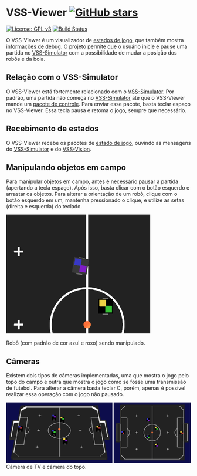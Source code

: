 # VSS-Viewer [![GitHub stars](https://img.shields.io/github/contributors/VSS-SDK/VSS-Viewer.svg?style=social&label=Contributors)](https://github.com/VSS-SDK/VSS-Viewer)

[![License: GPL v3](https://img.shields.io/badge/License-GPL%20v3-blue.svg)][gpl3]
[![Build Status](https://api.travis-ci.com/VSS-SDK/VSS-Viewer.svg?branch=master)][travis]

O VSS-Viewer é um visualizador de [estados de jogo](communication.md#estado), que também mostra
[informações de debug](communication.md#depuração). O projeto permite que o usuário inicie e pause uma partida
no [VSS-Simulator](vsssimulator.md) com a possibilidade de mudar a posição dos robôs e da bola.

## Relação com o VSS-Simulator
O VSS-Viewer está fortemente relacionado com o [VSS-Simulator](vsssimulator.md). Por padrão, uma partida
não começa no [VSS-Simulator](vsssimulator.md) até que o VSS-Viewer mande um [pacote de controle](communication.md#controle).
Para enviar esse pacote, basta teclar espaço no VSS-Viewer. Essa tecla pausa e retoma o jogo, sempre que necessário.

## Recebimento de estados
O VSS-Viewer recebe os pacotes de [estado de jogo](communication.md#estado), ouvindo as mensagens do
[VSS-Simulator](vsssimulator.md) e do [VSS-Vision](vssvision.md).

## Manipulando objetos em campo
Para manipular objetos em campo, antes é necessário pausar a partida (apertando a tecla espaço). Após isso,
basta clicar com o botão esquerdo e arrastar os objetos. Para alterar a orientação de um robô, clique com
o botão esquerdo em um, mantenha pressionado o clique, e utilize as setas (direita e esquerda) do teclado.

![viewer](https://raw.githubusercontent.com/VSS-SDK/assets/master/images/changing.png)

Robô (com padrão de cor azul e roxo) sendo manipulado.

## Câmeras
Existem dois tipos de câmeras implementadas, uma que mostra o jogo pelo topo do campo e outra que mostra
o jogo como se fosse uma transmissão de futebol. Para alterar a câmera basta teclar C, porém, apenas
é possível realizar essa operação com o jogo não pausado.

![viewer](https://raw.githubusercontent.com/VSS-SDK/assets/master/images/cameras.png)
Câmera de TV e câmera do topo.

[gpl3]: http://www.gnu.org/licenses/gpl-3.0/
[travis]: https://travis-ci.com/VSS-SDK/VSS-Viewer